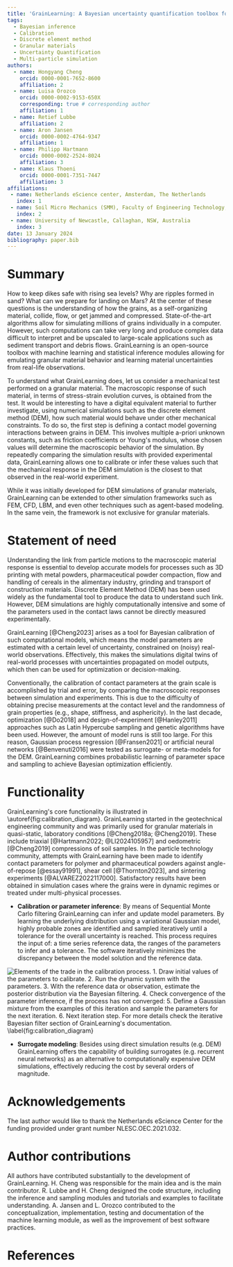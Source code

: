 ```yaml
---
title: 'GrainLearning: A Bayesian uncertainty quantification toolbox for discrete and continuum numerical models of granular materials'
tags:
  - Bayesian inference
  - Calibration
  - Discrete element method
  - Granular materials
  - Uncertainty Quantification
  - Multi-particle simulation
authors:
  - name: Hongyang Cheng
    orcid: 0000-0001-7652-8600
    affiliation: 2
  - name: Luisa Orozco
    orcid: 0000-0002-9153-650X
    corresponding: true # corresponding author
    affiliation: 1
  - name: Retief Lubbe
    affiliation: 2
  - name: Aron Jansen
    orcid: 0000-0002-4764-9347
    affiliation: 1
  - name: Philipp Hartmann
    orcid: 0000-0002-2524-8024
    affiliation: 3
  - name: Klaus Thoeni
    orcid: 0000-0001-7351-7447
    affiliation: 3
affiliations:
 - name: Netherlands eScience center, Amsterdam, The Netherlands
   index: 1
 - name: Soil Micro Mechanics (SMM), Faculty of Engineering Technology, MESA+, University of Twente, Enschede, The Netherlands
   index: 2
 - name: University of Newcastle, Callaghan, NSW, Australia
   index: 3
date: 13 January 2024
bibliography: paper.bib
---
```


# Summary

How to keep dikes safe with rising sea levels? Why are ripples formed in sand? What can we prepare for landing on Mars? At the center of these questions is the understanding of how the grains, as a self-organizing material, collide, flow, or get jammed and compressed. State-of-the-art algorithms allow for simulating millions of grains individually in a computer. However, such computations can take very long and produce complex data difficult to interpret and be upscaled to large-scale applications such as sediment transport and debris flows. GrainLearning is an open-source toolbox with machine learning and statistical inference modules allowing for emulating granular material behavior and learning material uncertainties from real-life observations.

To understand what GrainLearning does, let us consider a mechanical test performed on a granular material. The macroscopic response of such material, in terms of stress-strain evolution curves, is obtained from the test.
It would be interesting to have a digital equivalent material to further investigate, using numerical simulations such as the discrete element method (DEM), how such material would behave under other mechanical constraints. To do so, the first step is defining a contact model governing interactions between grains in DEM. This involves multiple a-priori unknown constants, such as friction coefficients or Young's modulus, whose chosen values will determine the macroscopic behavior of the simulation.
By repeatedly comparing the simulation results with provided experimental data, GrainLearning allows one to calibrate or infer these values such that the mechanical response in the DEM simulation is the closest to that observed in the real-world experiment.

While it was initially developed for DEM simulations of granular materials, GrainLearning can be extended to other simulation frameworks such as FEM, CFD, LBM, and even other techniques such as agent-based modeling. In the same vein, the framework is not exclusive for granular materials.

# Statement of need

Understanding the link from particle motions to the macroscopic material response is essential to develop accurate models for processes such as 3D printing with metal powders, pharmaceutical powder compaction, flow and handling of cereals in the alimentary industry, grinding and transport of construction materials. Discrete Element Method (DEM) has been used widely as the fundamental tool to produce the data to understand such link. However, DEM simulations are highly computationally intensive and some of the parameters used in the contact laws cannot be directly measured experimentally.

GrainLearning [@Cheng2023] arises as a tool for Bayesian calibration of such computational models, which means the model parameters are estimated with a certain level of uncertainty, constrained on (noisy) real-world observations. Effectively, this makes the simulations digital twins of real-world processes with uncertainties propagated on model outputs, which then can be used for optimization or decision-making.

Conventionally, the calibration of contact parameters at the grain scale is accomplished by trial and error, by comparing the macroscopic responses between simulation and experiments. This is due to the difficulty of obtaining precise measurements at the contact level and the randomness of grain properties (e.g., shape, stiffness, and asphericity).
In the last decade, optimization [@Do2018] and design-of-experiment [@Hanley2011] approaches such as Latin Hypercube sampling and genetic algorithms have been used. However, the amount of model runs is still too large.
For this reason, Gaussian process regression [@Fransen2021] or artificial neural networks [@Benvenuti2016] were tested as surrogate- or meta-models for the DEM.
GrainLearning combines probabilistic learning of parameter space and sampling to achieve Bayesian optimization efficiently.

# Functionality

GrainLearning's core functionality is illustrated in \autoref{fig:calibration_diagram}.
GrainLearning started in the geotechnical engineering community and was primarily used for granular materials in quasi-static, laboratory conditions [@Cheng2018a; @Cheng2019]. These include triaxial [@Hartmann2022; @LI2024105957] and oedometric [@Cheng2019] compressions of soil samples.
In the particle technology community, attempts with GrainLearning have been made to identify contact parameters for polymer and pharmaceutical powders against angle-of-repose [@essay91991], shear cell [@Thornton2023], and sintering experiments [@ALVAREZ2022117000]. Satisfactory results have been obtained in simulation cases where the grains were in dynamic regimes or treated under multi-physical processes.

- **Calibration or parameter inference**: By means of Sequential Monte Carlo filtering GrainLearning can infer and update model parameters. By learning the underlying distribution using a variational Gaussian model, highly probable zones are identified and sampled iteratively until a tolerance for the overall uncertainty is reached. This process requires the input of: a time series reference data, the ranges of the parameters to infer and a tolerance. The software iteratively minimizes the discrepancy between the model solution and the reference data.

![Elements of the trade in the calibration process. 1. Draw initial values of the parameters to calibrate. 2. Run the dynamic system with the parameters. 3. With the reference data or observation, estimate the posterior distribution via the Bayesian filtering. 4. Check convergence of the parameter inference, if the process has not converged: 5. Define a Gaussian mixture from the examples of this iteration and sample the parameters for the next iteration. 6. Next iteration step.
For more details check [the iterative Bayesian filter section of GrainLearning's documentation](https://grainlearning.readthedocs.io/en/latest/bayesian_filtering.html#iterative-bayesian-filter).
\label{fig:calibration_diagram}](calibration_diagram.png)

- **Surrogate modeling**: Besides using direct simulation results (e.g. DEM) GrainLearning offers the capability of building surrogates (e.g. recurrent neural networks) as an alternative to computationally expensive DEM simulations, effectively reducing the cost by several orders of magnitude.

# Acknowledgements

The last author would like to thank the Netherlands eScience Center for the funding provided under grant number NLESC.OEC.2021.032.

# Author contributions
All authors have contributed substantially to the development of GrainLearning. H. Cheng was responsible for the main idea and is the main contributor. R. Lubbe and H. Cheng designed the code structure, including the inference and sampling modules and tutorials and examples to facilitate understanding. A. Jansen and L. Orozco contributed to the conceptualization, implementation, testing and documentation of the machine learning module, as well as the improvement of best software practices.

# References
